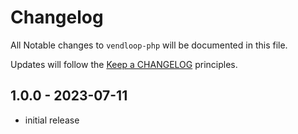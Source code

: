 # Changelog

All Notable changes to `vendloop-php` will be documented in this file.

Updates will follow the [Keep a CHANGELOG](http://keepachangelog.com/) principles.

## 1.0.0 - 2023-07-11

- initial release
